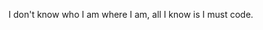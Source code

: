 I don't know who I am where I am, all I know is I must code.


<!---
poras2001/poras2001 is a ✨ special ✨ repository because its `README.md` (this file) appears on your GitHub profile.
You can click the Preview link to take a look at your changes.
--->
